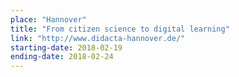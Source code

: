 ```yaml
---
place: "Hannover"
title: "From citizen science to digital learning"
link: "http://www.didacta-hannover.de/"
starting-date: 2018-02-19
ending-date: 2018-02-24
---
```

